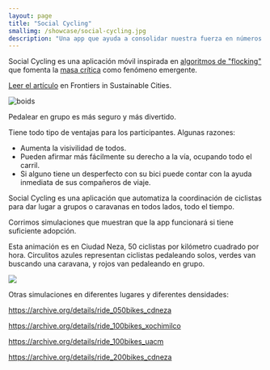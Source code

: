 ```yaml
---
layout: page
title: "Social Cycling"
smallimg: /showcase/social-cycling.jpg
description: "Una app que ayuda a consolidar nuestra fuerza en números para pedalear seguros en ciudades con poca infraestructura para ciclistas."
---
```


Social Cycling es una aplicación móvil inspirada en [algoritmos de "flocking"](https://en.wikipedia.org/wiki/Boids) que
fomenta la [masa crítica](https://es.wikipedia.org/wiki/Masa_Cr%C3%ADtica_(evento_ciclista)) como fenómeno emergente.

[Leer el artículo](https://www.frontiersin.org/articles/10.3389/frsc.2020.00036/full) en Frontiers in Sustainable Cities.

![boids](/showcase/social-cycling-boids.gif)

Pedalear en grupo es más seguro y más divertido.

Tiene todo tipo de ventajas para los participantes. Algunas razones:

 - Aumenta la visivilidad de todos.
 - Pueden afirmar más fácilmente su derecho a la vía, ocupando todo el carril.
 - Si alguno tiene un desperfecto con su bici puede contar con la ayuda inmediata de sus compañeros de viaje. 

Social Cycling es una aplicación que automatiza la coordinación de
ciclistas para dar lugar a grupos o caravanas en todos lados, todo el
tiempo.

Corrimos simulaciones que muestran que la app funcionará si tiene suficiente adopción.

Esta animación es en Ciudad Neza, 50 ciclistas por kilómetro cuadrado por hora. Circulitos azules representan ciclistas pedaleando solos, verdes van buscando una caravana, y rojos van pedaleando en grupo.

<img src="https://archive.org/download/ride_050bikes_cdneza/ride_050bikes_cdneza.gif" />

Otras simulaciones en diferentes lugares y diferentes densidades:

<https://archive.org/details/ride_050bikes_cdneza>

<https://archive.org/details/ride_100bikes_xochimilco>

<https://archive.org/details/ride_100bikes_uacm>

<https://archive.org/details/ride_200bikes_cdneza>